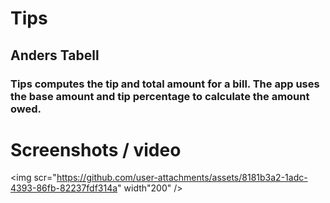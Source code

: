 # Tips
## Anders Tabell
### Tips computes the tip and total amount for a bill. The app uses the base amount and tip percentage to calculate the amount owed.
# Screenshots / video

<img scr="https://github.com/user-attachments/assets/8181b3a2-1adc-4393-86fb-82237fdf314a" width"200" />

